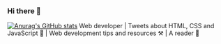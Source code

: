 ### Hi there 👋

<!--
**Jeffrey-mu/Jeffrey-mu** is a ✨ _special_ ✨ repository because its `README.md` (this file) appears on your GitHub profile.

Here are some ideas to get you started:

- 🔭 I’m currently working on ...
- 🌱 I’m currently learning ...
- 👯 I’m looking to collaborate on ...
- 🤔 I’m looking for help with ...
- 💬 Ask me about ...
- 📫 How to reach me: ...
- 😄 Pronouns: ...
- ⚡ Fun fact: ...
-->

[![Anurag's GitHub stats](https://github-readme-stats.vercel.app/api?username=Jeffrey-mu&show_icons=true&theme=radical/)](https://github.com/anuraghazra/github-readme-stats)
Web developer  |  Tweets about HTML, CSS and JavaScript 📝 |  Web development tips and resources ⚒️ |  A reader 🧡
